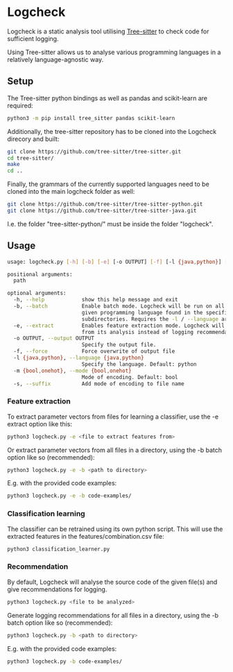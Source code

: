 # Logcheck

Logcheck is a static analysis tool utilising [Tree-sitter](https://tree-sitter.github.io/tree-sitter/) to check code for sufficient logging.

Using Tree-sitter allows us to analyse various programming languages in a relatively language-agnostic way.

## Setup

The Tree-sitter python bindings as well as pandas and scikit-learn are required:

```sh
python3 -m pip install tree_sitter pandas scikit-learn
```

Additionally, the tree-sitter repository has to be cloned into the Logcheck direcory and built:
```sh
git clone https://github.com/tree-sitter/tree-sitter.git
cd tree-sitter/
make
cd ..
```
Finally, the grammars of the currently supported languages need to be cloned into the main logcheck folder as well:
```sh
git clone https://github.com/tree-sitter/tree-sitter-python.git
git clone https://github.com/tree-sitter/tree-sitter-java.git
```

I.e. the folder "tree-sitter-python/" must be inside the folder "logcheck". 

## Usage

```sh
usage: logcheck.py [-h] [-b] [-e] [-o OUTPUT] [-f] [-l {java,python}] [-m {bool,onehot}] [-s] path

positional arguments:
  path

optional arguments:
  -h, --help            show this help message and exit
  -b, --batch           Enable batch mode. Logcheck will be run on all source code files of the 
                        given programming language found in the specified directory and 
                        subdirectories. Requires the -l / --language argument.
  -e, --extract         Enables feature extraction mode. Logcheck will output parameter vectors 
                        from its analysis instead of logging recommendations.
  -o OUTPUT, --output OUTPUT
                        Specify the output file.
  -f, --force           Force overwrite of output file
  -l {java,python}, --language {java,python}
                        Specify the language. Default: python
  -m {bool,onehot}, --mode {bool,onehot}
                        Mode of encoding. Default: bool
  -s, --suffix          Add mode of encoding to file name
```

### Feature extraction

To extract parameter vectors from files for learning a classifier, use the -e extract option like this:

```sh
python3 logcheck.py -e <file to extract features from>
```

Or extract parameter vectors from all files in a directory, using the -b batch option like so (recommended):

```sh
python3 logcheck.py -e -b <path to directory>
```

E.g. with the provided code examples:

```sh
python3 logcheck.py -e -b code-examples/
```

### Classification learning

The classifier can be retrained using its own python script. This will use the extracted features in the features/combination.csv file:

```sh
python3 classification_learner.py
```


### Recommendation

By default, Logcheck will analyse the source code of the given file(s) and give recommendations for logging.

```sh
python3 logcheck.py <file to be analyzed>
```

Generate logging recommendations for all files in a directory, using the -b batch option like so (recommended):

```sh
python3 logcheck.py -b <path to directory>
```

E.g. with the provided code examples:

```sh
python3 logcheck.py -b code-examples/
```